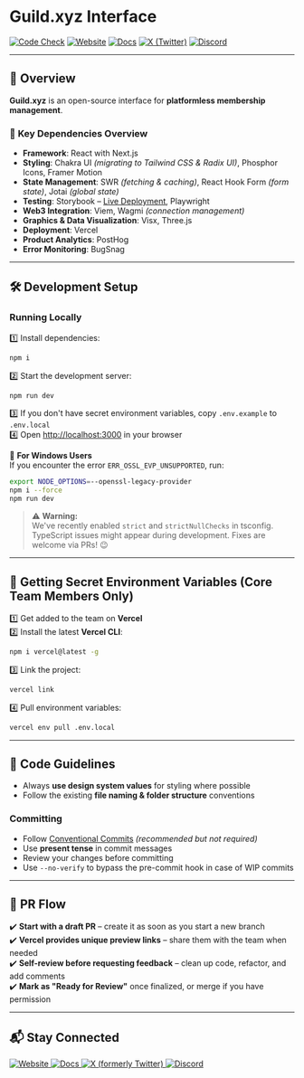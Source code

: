# **Guild.xyz Interface**  

<div align="left">

[![Code Check](https://github.com/guildxyz/guild.xyz/actions/workflows/code-check.yml/badge.svg)](https://github.com/guildxyz/guild.xyz/actions/workflows/code-check.yml)
[![Website](https://img.shields.io/badge/Website-Guild.xyz-0077b5?style=flat-square&logo=google-chrome&logoColor=white)](https://guild.xyz)
[![Docs](https://img.shields.io/badge/Docs-docs.guild.xyz-4CAF50?style=flat-square&logo=bookstack&logoColor=white)](https://docs.guild.xyz/)
[![X (Twitter)](https://img.shields.io/badge/X-@Guildxyz-000000?style=flat-square&logo=x&logoColor=white)](https://x.com/guildxyz)
[![Discord](https://img.shields.io/badge/Discord-Join_Guild.xyz-5865F2?style=flat-square&logo=discord&logoColor=white)](https://discord.gg/KUkghUdk2G)


</div>

---

## 🚀 **Overview**  

**Guild.xyz** is an open-source interface for **platformless membership management**.

### 🔑 **Key Dependencies Overview**
- **Framework**: React with Next.js  
- **Styling**: Chakra UI *(migrating to Tailwind CSS & Radix UI)*, Phosphor Icons, Framer Motion  
- **State Management**: SWR *(fetching & caching)*, React Hook Form *(form state)*, Jotai *(global state)*  
- **Testing**: Storybook – [Live Deployment](https://guildxyz.github.io/guild.xyz), Playwright  
- **Web3 Integration**: Viem, Wagmi *(connection management)*  
- **Graphics & Data Visualization**: Visx, Three.js  
- **Deployment**: Vercel  
- **Product Analytics**: PostHog  
- **Error Monitoring**: BugSnag  

---

## 🛠 **Development Setup**

### **Running Locally**  

1️⃣ Install dependencies:  
```bash
npm i
```
2️⃣ Start the development server:  
```bash
npm run dev
```
3️⃣ If you don't have secret environment variables, copy `.env.example` to `.env.local`  
4️⃣ Open [http://localhost:3000](http://localhost:3000) in your browser  

📌 **For Windows Users**  
If you encounter the error `ERR_OSSL_EVP_UNSUPPORTED`, run:
```bash
export NODE_OPTIONS=--openssl-legacy-provider
npm i --force
npm run dev
```

> ⚠️ **Warning:**  
> We've recently enabled `strict` and `strictNullChecks` in tsconfig.  
> TypeScript issues might appear during development. Fixes are welcome via PRs! 😉

---

## 🔐 **Getting Secret Environment Variables (Core Team Members Only)**

1️⃣ Get added to the team on **Vercel**  
2️⃣ Install the latest **Vercel CLI**:  
```bash
npm i vercel@latest -g
```
3️⃣ Link the project:  
```bash
vercel link
```
4️⃣ Pull environment variables:  
```bash
vercel env pull .env.local
```

---

## 📝 **Code Guidelines**  

- Always **use design system values** for styling where possible  
- Follow the existing **file naming & folder structure** conventions  

### **Committing**  
- Follow [Conventional Commits](https://www.conventionalcommits.org/en/v1.0.0/) *(recommended but not required)*  
- Use **present tense** in commit messages  
- Review your changes before committing  
- Use `--no-verify` to bypass the pre-commit hook in case of WIP commits  

---

## 🔄 **PR Flow**  

✔️ **Start with a draft PR** – create it as soon as you start a new branch  
✔️ **Vercel provides unique preview links** – share them with the team when needed  
✔️ **Self-review before requesting feedback** – clean up code, refactor, and add comments  
✔️ **Mark as "Ready for Review"** once finalized, or merge if you have permission  

---

## 📬 **Stay Connected**  

<p align="left">
  <a href="https://guild.xyz">
    <img src="https://img.shields.io/badge/Website-0077b5?logo=google-chrome&logoColor=white&style=for-the-badge" alt="Website">
  </a>
  <a href="https://docs.guild.xyz/">
    <img src="https://img.shields.io/badge/Docs-4CAF50?logo=bookstack&logoColor=white&style=for-the-badge" alt="Docs">
  </a>
  <a href="https://x.com/guildxyz">
    <img src="https://img.shields.io/badge/X-000000?logo=x&logoColor=white&style=for-the-badge" alt="X (formerly Twitter)">
  </a>
  <a href="https://discord.gg/KUkghUdk2G">
    <img src="https://img.shields.io/badge/Discord-5865F2?logo=discord&logoColor=white&style=for-the-badge" alt="Discord">
  </a>
</p>


